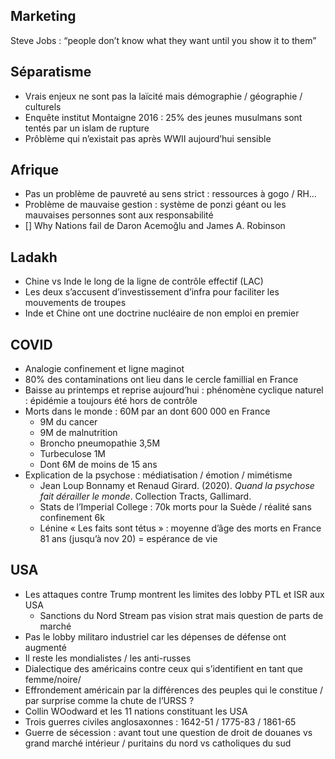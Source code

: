 ## Marketing

Steve Jobs : “people don’t know what they want until you show it to them”

## Séparatisme

- Vrais enjeux ne sont pas la laïcité mais démographie / géographie / culturels
- Enquête institut Montaigne 2016 : 25% des jeunes musulmans sont tentés par un islam de rupture
- Prôblème qui n’existait pas après WWII aujourd’hui sensible

## Afrique

- Pas un problème de pauvreté au sens strict : ressources à gogo / RH...
- Problème de mauvaise gestion : système de ponzi géant ou les mauvaises personnes sont aux responsabilité
- [] Why Nations fail de Daron Acemoğlu and James A. Robinson 

## Ladakh 

- Chine vs Inde le long de la ligne de contrôle effectif (LAC)
- Les deux s’accusent d’investissement d’infra pour faciliter les mouvements de troupes
- Inde et Chine ont une doctrine nucléaire de non emploi en premier

## COVID

- Analogie confinement et ligne maginot
- 80% des contaminations ont lieu dans le cercle famillial en France
- Baisse au printemps et reprise aujourd’hui : phénomène cyclique naturel : épidémie a toujours été hors de contrôle
- Morts dans le monde : 60M par an dont 600 000 en France
	- 9M du cancer
	- 9M de malnutrition
	- Broncho pneumopathie 3,5M
	- Turbeculose 1M
	- Dont 6M de moins de 15 ans
- Explication de la psychose : médiatisation / émotion / mimétisme
	- Jean Loup Bonnamy et Renaud Girard. (2020). _Quand la psychose fait dérailler le monde_. Collection Tracts, Gallimard.
	- Stats de l’Imperial College : 70k morts pour la Suède / réalité sans confinement 6k
	- Lénine « Les faits sont tétus » : moyenne d’âge des morts en France 81 ans (jusqu’à nov 20) = espérance de vie

## USA

- Les attaques contre Trump montrent les limites des lobby PTL et ISR aux USA
	- Sanctions du Nord Stream pas vision strat mais question de parts de marché
- Pas le lobby militaro industriel car les dépenses de défense ont augmenté
- Il reste les mondialistes / les anti-russes
- Dialectique des américains contre ceux qui s’identifient en tant que femme/noire/
- Effrondement américain par la différences des peuples qui le constitue / par surprise comme la chute de l’URSS ?
- Collin WOodward et les 11 nations constituant les USA 
- Trois guerres civiles anglosaxonnes : 1642-51 / 1775-83 / 1861-65
- Guerre de sécession : avant tout une question de droit de douanes vs grand marché intérieur / puritains du nord vs catholiques du sud